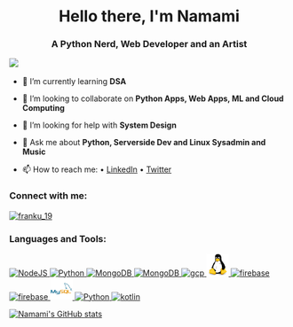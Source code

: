 <h1 align="center">Hello there, I'm Namami</h1>
<h3 align="center">A Python Nerd, Web Developer and an Artist</h3>

![](https://komarev.com/ghpvc/?username=NamamiShanker)

- 🌱 I’m currently learning **DSA**

- 👯 I’m looking to collaborate on **Python Apps, Web Apps, ML and Cloud Computing**

- 🤝 I’m looking for help with **System Design**

- 💬 Ask me about **Python, Serverside Dev and Linux Sysadmin and Music**

- 📫 How to reach me: • <a href="https://www.linkedin.com/in/namamishanker/">LinkedIn</a> • <a href="https://twitter.com/namami_shanker">Twitter</a> 

<h3 align="left">Connect with me:</h3>
<p align="left">
<!-- <a href="https://www.linkedin.com/in/namamishanker/" target="blank"><img align="center" src="https://www.flaticon.com/svg/vstatic/svg/1384/1384046.svg?token=exp=1613380952~hmac=6d6855acae6af46e321abf2e9c128a7f" alt="https://www.linkedin.com/in/namamishanker/" height="30" width="40" /></a> -->
<a href="https://www.instagram.com/franku_19/" target="blank"><img align="center" src="https://cdn.jsdelivr.net/npm/simple-icons@3.0.1/icons/instagram.svg" alt="franku_19" height="30" width="40" /></a>

<h3 align="left">Languages and Tools:</h3>
<p align="left">
  <a href="https://nodejs.org" target="_blank"> <img src="https://nodejs.org/static/images/logos/nodejs-new-pantone-black.svg" alt="NodeJS" height="40"/> </a> 
  <a href="https://www.python.org/" target="_blank"> <img src="https://www.python.org/static/community_logos/python-logo-master-v3-TM-flattened.png" alt="Python" height="40"/> </a> 
  <a href="https://www.mongodb.com/" target="_blank"> <img src="https://cdn.iconscout.com/icon/free/png-256/mongodb-3-1175138.png" alt="MongoDB" height="40"/> </a> 
  <a href="http://expressjs.com/" target="_blank"> <img src="https://expressjs.com/images/favicon.png" alt="MongoDB" height="40"/> </a> 
  <a href="https://cloud.google.com" target="_blank"> <img src="https://www.vectorlogo.zone/logos/google_cloud/google_cloud-icon.svg" alt="gcp"height="40"/> </a> 
  <a href="https://www.linux.org/" target="_blank"> <img src="https://raw.githubusercontent.com/devicons/devicon/master/icons/linux/linux-original.svg" alt="linux" height="40"/> </a>
  <a href="https://firebase.google.com/" target="_blank"> <img src="https://www.vectorlogo.zone/logos/firebase/firebase-icon.svg" alt="firebase" width="40" height="40"/> </a> 
  <a href="https://developers.google.com/web/tools/puppeteer/" target="_blank"> <img src="https://developers.google.com/web/tools/images/puppeteer.png" alt="firebase" height="40"/> </a> 
  <a href="https://www.mysql.com/" target="_blank"> <img src="https://raw.githubusercontent.com/devicons/devicon/master/icons/mysql/mysql-original-wordmark.svg" alt="mysql" height="40"/> </a>
  <a href="https://www.java.com/en/" target="_blank"> <img src="https://1000logos.net/wp-content/uploads/2020/09/Java-Logo.png" alt="Python" height="40"/> </a>  
  <a href="https://kotlinlang.org" target="_blank"> <img src="https://www.vectorlogo.zone/logos/kotlinlang/kotlinlang-icon.svg" alt="kotlin" height="40"/> </a> 
</p>

[![Namami's GitHub stats](https://github-readme-stats.vercel.app/api?username=NamamiShanker&show_icons=true&theme=radical)](https://github.com/NamamiShanker)

